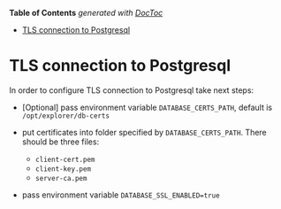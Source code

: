 <!-- START doctoc generated TOC please keep comment here to allow auto update -->
<!-- DON'T EDIT THIS SECTION, INSTEAD RE-RUN doctoc TO UPDATE -->
**Table of Contents**  *generated with [DocToc](https://github.com/thlorenz/doctoc)*

- [TLS connection to Postgresql](#tls-connection-to-postgresql)

<!-- END doctoc generated TOC please keep comment here to allow auto update -->


<!-- (SPDX-License-Identifier: CC-BY-4.0) -->  <!-- Ensure there is a newline before, and after, this line -->

# TLS connection to Postgresql

In order to configure TLS connection to Postgresql take next steps:

- [Optional] pass environment variable `DATABASE_CERTS_PATH`, default is `/opt/explorer/db-certs`

- put certificates into folder specified by `DATABASE_CERTS_PATH`. There should be three files:

    - `client-cert.pem`
    - `client-key.pem`
    - `server-ca.pem`

- pass environment variable `DATABASE_SSL_ENABLED=true`
